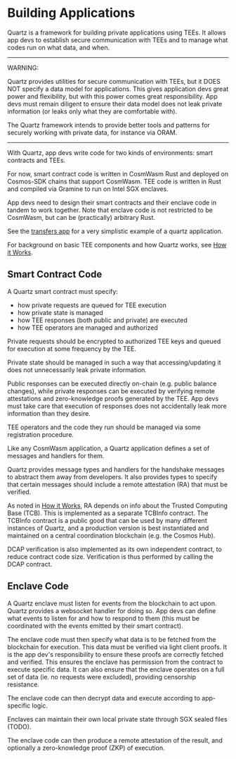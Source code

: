 # Building Applications

Quartz is a framework for building private applications using TEEs. 
It allows app devs to establish secure communication with TEEs
and to manage what codes run on what data, and when. 

---
WARNING:

Quartz provides utilities for secure communication with TEEs,
but it DOES NOT specify a data model for applications. This gives application
devs great power and flexibility, but with this power comes great
responsibility. App devs must remain diligent to ensure their data model does
not leak private information (or leaks only what they are comfortable with). 

The Quartz framework intends to provide better tools and patterns for securely
working with private data, for instance via ORAM.

---

With Quartz, app devs write code for two kinds of environments: smart contracts and TEEs. 

For now, smart contract code is written in CosmWasm Rust and deployed on Cosmos-SDK chains that support CosmWasm.
TEE code is written in Rust and compiled via Gramine to run on Intel SGX enclaves.

App devs need to design their smart contracts and their enclave code in tandem to work together. 
Note that enclave code is not restricted to be CosmWasm, but can be (practically) arbitrary Rust.

See the [transfers app][transfers_app] for a very simplistic example of a quartz
application.

For background on basic TEE components and how Quartz works, see [How it
Works][how_it_works].

## Smart Contract Code

A Quartz smart contract must specify:

- how private requests are queued for TEE execution 
- how private state is managed
- how TEE responses (both public and private) are executed 
- how TEE operators are managed and authorized

Private requests should be encrypted to authorized TEE keys and queued for
execution at some frequency by the TEE.

Private state should be managed in such a way that accessing/updating it does
not unnecessarily leak private information.

Public responses can be executed directly on-chain (e.g. public balance
changes), while private responses can be executed by verifying remote
attestations and zero-knowledge proofs generated by the TEE. App devs must take
care that execution of responses does not accidentally leak more information
than they desire.

TEE operators and the code they run should be managed via some registration procedure.

Like any CosmWasm application, a Quartz application defines a set of messages
and handlers for them.

Quartz provides message types and handlers for the handshake messages to
abstract them away from developers. It also provides types to specify that
certain messages should include a remote attestation (RA) that must be verified.

As noted in [How it Works][how_it_works], RA depends on info about the Trusted Computing
Base (TCB). This is implemented as a separate TCBInfo contract. The TCBInfo
contract is a public good that can be used by many different instances of
Quartz, and a production version is best instantiated and maintained on a
central coordination blockchain (e.g. the Cosmos Hub).

DCAP verification is also implemented as its own independent contract, to reduce
contract code size. Verification is thus performed by calling the DCAP contract.

## Enclave Code

A Quartz enclave must listen for events from the blockchain to act upon. Quartz
provides a websocket handler for doing so. App devs can define what events to
listen for and how to respond to them (this must be coordinated with the events
emitted by their smart contract).

The enclave code must then specify what data is to be fetched from the
blockchain for execution. This data must be verified via light client proofs.
It is the app dev's responsibility to ensure these proofs are correctly fetched and
verified. This ensures the enclave has permission from the contract to execute specific data. It can also ensure
that the enclave operates on a full set of data (ie. no requests were
excluded), providing censorship resistance.

The enclave code can then decrypt data and execute according to
app-specific logic. 

Enclaves can maintain their own local private state through SGX sealed files
(TODO).

The enclave code can then produce a remote attestation of the result, and
optionally a zero-knowledge proof (ZKP) of execution.


[transfers_app]: /examples/transfers
[how_it_works]: /docs/how_it_works.md
